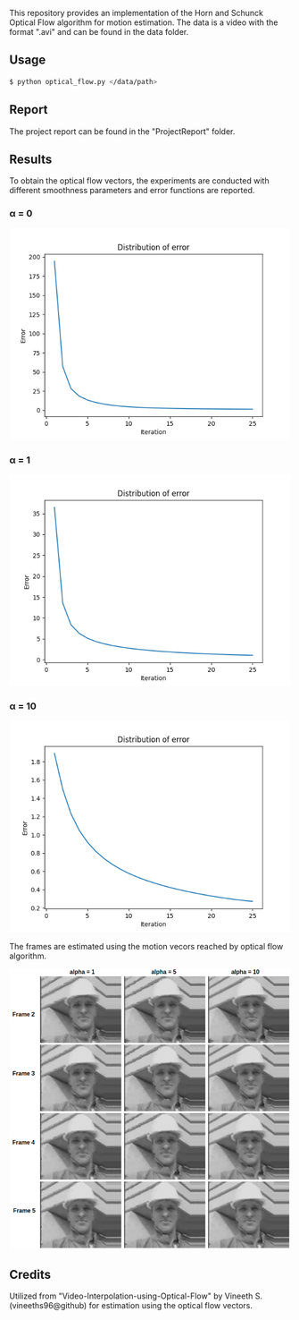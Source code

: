 This repository provides an implementation of the Horn and Schunck Optical Flow algorithm for motion estimation. The data is a video with the format ".avi" and can be found in the data folder. 
## **Usage**
```sh
$ python optical_flow.py </data/path>
```
## **Report**
The project report can be found in the "ProjectReport" folder.
## **Results** 
To obtain the optical flow vectors, the experiments are conducted with different smoothness parameters and error functions are reported. 
### **α** = 0
![](results/erros_alpha_0.png)
### **α** = 1
![](results/erros_alpha_1.png)
### **α** = 10
![](results/erros_alpha_10.png)


The frames are estimated using the motion vecors reached by optical flow algorithm.


![](results/estimations_w_different_alphas.png)

## **Credits**
Utilized from "Video-Interpolation-using-Optical-Flow" by Vineeth S. (vineeths96@github) for estimation using the optical flow vectors.
